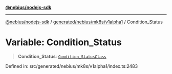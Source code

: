 [**@nebius/nodejs-sdk**](../../../../../README.md)

---

[@nebius/nodejs-sdk](../../../../../README.md) / [generated/nebius/mk8s/v1alpha1](../README.md) / Condition_Status

# Variable: Condition_Status

> **Condition_Status**: [`Condition_StatusClass`](../type-aliases/Condition_StatusClass.md)

Defined in: src/generated/nebius/mk8s/v1alpha1/index.ts:2483
